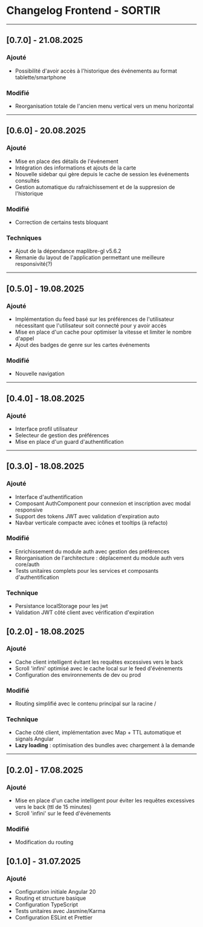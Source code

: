 # Changelog Frontend - SORTIR

---

## [0.7.0] - 21.08.2025

### Ajouté

- Possibilité d'avoir accès à l'historique des événements au format tablette/smartphone

### Modifié

- Reorganisation totale de l'ancien menu vertical vers un menu horizontal

---

## [0.6.0] - 20.08.2025

### Ajouté

- Mise en place des détails de l'événement
- Intégration des informations et ajouts de la carte
- Nouvelle sidebar qui gère depuis le cache de session les événements consultés
- Gestion automatique du rafraichissement et de la suppresion de l'historique

### Modifié

- Correction de certains tests bloquant

### Techniques

- Ajout de la dépendance maplibre-gl v5.6.2
- Remanie du layout de l'application permettant une meilleure responsivité(?)

---

## [0.5.0] - 19.08.2025

### Ajouté

- Implémentation du feed basé sur les préférences de l'utilisateur nécessitant que l'utilisateur soit connecté pour y avoir accès
- Mise en place d'un cache pour optimiser la vitesse et limiter le nombre d'appel
- Ajout des badges de genre sur les cartes événements

### Modifié

- Nouvelle navigation

---

## [0.4.0] - 18.08.2025

### Ajouté

- Interface profil utilisateur
- Selecteur de gestion des préférences
- Mise en place d'un guard d'authentification

---

## [0.3.0] - 18.08.2025

### Ajouté

- Interface d'authentification
- Composant AuthComponent pour connexion et inscription avec modal responsive
- Support des tokens JWT avec validation d'expiration auto
- Navbar verticale compacte avec icônes et tooltips (à refacto)

### Modifié

- Enrichissement du module auth avec gestion des préférences
- Réorganisation de l'architecture : déplacement du module auth vers core/auth
- Tests unitaires complets pour les services et composants d'authentification

### Technique

- Persistance localStorage pour les jwt
- Validation JWT côté client avec vérification d'expiration

## [0.2.0] - 18.08.2025

### Ajouté

- Cache client intelligent évitant les requêtes excessives vers le back
- Scroll 'infini' optimisé avec le cache local sur le feed d'événements
- Configuration des environnements de dev ou prod

### Modifié

- Routing simplifié avec le contenu principal sur la racine /

### Technique

- Cache côté client, implémentation avec Map + TTL automatique et signals Angular
- **Lazy loading** : optimisation des bundles avec chargement à la demande

---

## [0.2.0] - 17.08.2025

### Ajouté

- Mise en place d'un cache intelligent pour éviter les requêtes excessives vers le back (ttl de 15 minutes)
- Scroll 'infini' sur le feed d'événements

### Modifié

- Modification du routing

## [0.1.0] - 31.07.2025

### Ajouté

- Configuration initiale Angular 20
- Routing et structure basique
- Configuration TypeScript
- Tests unitaires avec Jasmine/Karma
- Configuration ESLint et Prettier
